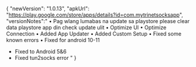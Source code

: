 {
"newVersion": "1.0.13",
"apkUrl": "https://play.google.com/store/apps/details?id=com.mytrinetsocksapp",
"versionNotes":"
• Pag wlang lumabas na update sa playstore please clear data playstore app din check update ulit
• Optimize UI
• Optimize Connection
• Added App Updater
• Added Custom Setup
• Fixed some known errors
• Fixed for android 10-11
- Fixed to Android 5&6
- Fixed tun2socks error
"
}
